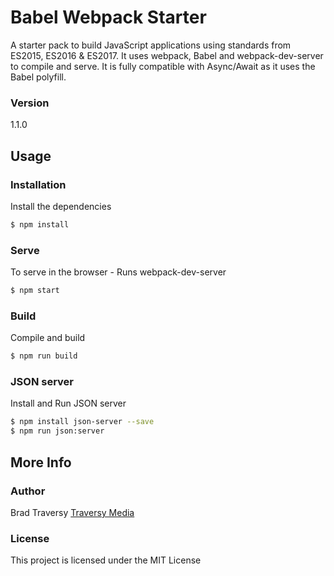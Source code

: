 # Babel Webpack Starter

A starter pack to build JavaScript applications using standards from ES2015, ES2016 & ES2017. It uses webpack, Babel and webpack-dev-server to compile and serve. It is fully compatible with Async/Await as it uses the Babel polyfill.

### Version
1.1.0

## Usage

### Installation

Install the dependencies

```sh
$ npm install
```

### Serve
To serve in the browser  - Runs webpack-dev-server

```sh
$ npm start
```

### Build
Compile and build

```sh
$ npm run build
```

### JSON server
Install and Run JSON server

```sh
$ npm install json-server --save
$ npm run json:server
```

## More Info

### Author

Brad Traversy
[Traversy Media](http://www.traversymedia.com)

### License

This project is licensed under the MIT License